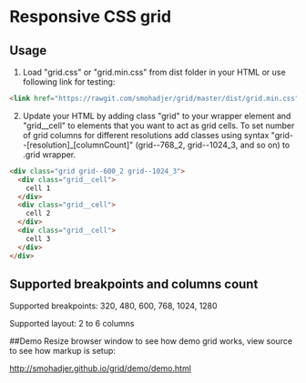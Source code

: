 Responsive CSS grid
====

## Usage
1. Load "grid.css" or "grid.min.css" from dist folder in your HTML or use following link for testing: 

```html
<link href="https://rawgit.com/smohadjer/grid/master/dist/grid.min.css" />
```
2. Update your HTML by adding class "grid" to your wrapper element and "grid__cell" to elements that you want to act as grid cells. To set number of grid columns for different resolutions add classes using syntax "grid--[resolution]_[columnCount]" (grid--768_2, grid--1024_3, and so on) to .grid wrapper. 

```html
<div class="grid grid--600_2 grid--1024_3">
  <div class="grid__cell">
    cell 1
  </div>
  <div class="grid__cell">
    cell 2
  </div>  
  <div class="grid__cell">
    cell 3
  </div>
</div>
```

## Supported breakpoints and columns count
Supported breakpoints: 320, 480, 600, 768, 1024, 1280

Supported layout: 2 to 6 columns

##Demo
Resize browser window to see how demo grid works, view source to see how markup is setup:

http://smohadjer.github.io/grid/demo/demo.html
